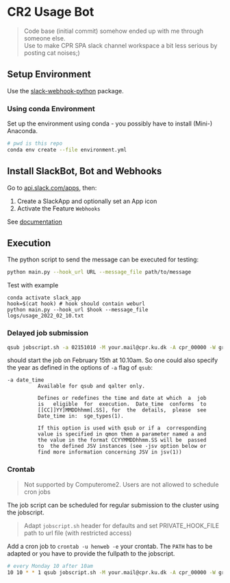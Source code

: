 # CR2 Usage Bot

> Code base (initial commit) somehow ended up with me through someone else.  
> Use to make CPR SPA slack channel workspace a bit less serious by posting cat noises;)

## Setup Environment

Use the [slack-webhook-python](https://github.com/10mohi6/slack-webhook-python) package.

### Using conda Environment

Set up the environment using conda - you possibly have to install (Mini-) Anaconda.

```bash
# pwd is this repo
conda env create --file environment.yml
```

## Install SlackBot, Bot and Webhooks

Go to [api.slack.com/apps](https://api.slack.com/apps), then:

1. Create a SlackApp and optionally set an App icon
2. Activate the Feature `Webhooks`

See [documentation](https://api.slack.com/messaging/webhooks)

## Execution

The python script to send the message can be executed for testing:

```bash
python main.py --hook_url URL --message_file path/to/message
```

Test with example

```
conda activate slack_app
hook=$(cat hook) # hook should contain weburl
python main.py --hook_url $hook --message_file logs/usage_2022_02_10.txt
```

### Delayed job submission

```bash
qsub jobscript.sh -a 02151010 -M your.mail@cpr.ku.dk -A cpr_00000 -W grouplist=cpr_00000 
```

should start the job on February 15th at 10.10am. So one could also specify the year as 
defined in the options of `-a` flag of `qsub`:

```     
-a date_time
          Available for qsub and qalter only.   

          Defines or redefines the time and date at which  a  job
          is   eligible  for  execution.  Date_time  conforms  to
          [[CC]]YY]MMDDhhmm[.SS], for  the  details,  please  see
          Date_time in:  sge_types(1).

          If this option is used with qsub or if a  corresponding
          value is specified in qmon then a parameter named a and
          the value in the format CCYYMMDDhhmm.SS will be  passed
          to  the defined JSV instances (see -jsv option below or
          find more information concerning JSV in jsv(1))
```

### Crontab

> Not supported by Computerome2. Users are not allowed to schedule cron jobs


The job script can be scheduled for regular submission to the cluster using the 
jobscript.

> Adapt `jobscript.sh` header for defaults and set PRIVATE_HOOK_FILE path to url file (with restricted access)

Add a cron job to `crontab -u henweb -e` your crontab. The `PATH` has to be adapted or 
you have to provide the fullpath to the jobscript.

```bash
# every Monday 10 after 10am
10 10 * * 1 qsub jobscript.sh -M your.mail@cpr.ku.dk -A cpr_00000 -W grouplist=cpr_00000
```


